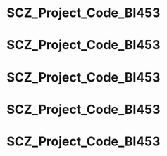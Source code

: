 # SCZ_Project_Code_BI453
# SCZ_Project_Code_BI453
# SCZ_Project_Code_BI453
# SCZ_Project_Code_BI453
# SCZ_Project_Code_BI453

